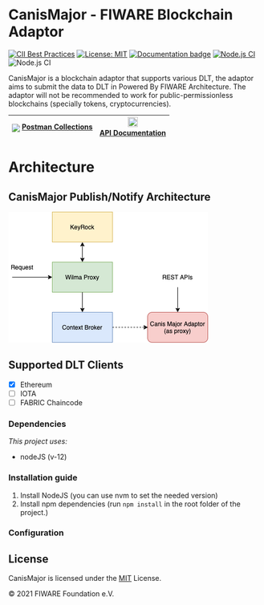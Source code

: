 # CanisMajor - FIWARE Blockchain Adaptor

[![CII Best Practices](https://bestpractices.coreinfrastructure.org/projects/4661/badge)](https://bestpractices.coreinfrastructure.org/projects/4661)
[![License: MIT](https://img.shields.io/badge/License-MIT-yellow.svg)](https://opensource.org/licenses/MIT)
[![Documentation badge](https://readthedocs.org/projects/canismajor/badge/?version=latest)](https://canismajor.readthedocs.io/)
[![Node.js CI](https://github.com/FIWARE-Blockchain/CanisMajor/workflows/Node.js%20CI/badge.svg)](https://github.com/FIWARE-Blockchain/CanisMajor/actions?query=workflow%3A%22Node.js+CI%22)
![Node.js CI](https://img.shields.io/david/Fiware-Blockchain/CanisMajor)

CanisMajor is a blockchain adaptor that supports various DLT, the adaptor aims to submit the data to DLT in Powered By FIWARE Architecture.
The adaptor will not be recommended to work for public-permissionless blockchains (specially tokens, cryptocurrencies).

|  <img src="https://assets.getpostman.com/common-share/postman-logo-stacked.svg" align="center" height="25"> [Postman Collections](https://documenter.getpostman.com/view/10787222/TWDUqdYn) |   <img src="https://static.apiary.io/assets/1lqsC4I4.png" height="20px" width="20px"/><br/> [**API Documentation**](https://canismajor.docs.apiary.io/) |
|---- | --- |
# Architecture
## CanisMajor Publish/Notify Architecture
![CanisMajor Publish/Notify Architecture](https://github.com/FIWARE-Blockchain/CanisMajor/blob/master/docs/images/architecture_2.png)

## Supported DLT Clients
- [x] Ethereum 
- [ ] IOTA
- [ ] FABRIC Chaincode

### Dependencies
_This project uses:_
 - nodeJS (v-12)

### Installation guide

1. Install NodeJS (you can use nvm to set the needed version)
2. Install npm dependencies (run  ```npm install```  in the root folder of the project.)

### Configuration


## License

CanisMajor is licensed under the [MIT](LICENSE) License.

© 2021 FIWARE Foundation e.V.